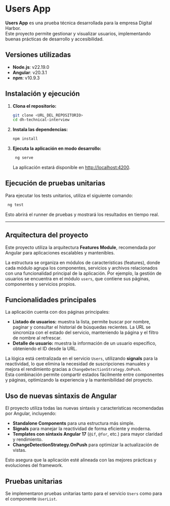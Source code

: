 # Users App

**Users App** es una prueba técnica desarrollada para la empresa Digital Harbor.  
Este proyecto permite gestionar y visualizar usuarios, implementando buenas prácticas de desarrollo y accesibilidad.

## Versiones utilizadas

- **Node.js**: v22.19.0
- **Angular**: v20.3.1
- **npm**: v10.9.3

## Instalación y ejecución

1. **Clona el repositorio:**
   ```bash
   git clone <URL_DEL_REPOSITORIO>
   cd dh-technical-interview
   ```

2. **Instala las dependencias:**
   ```bash
   npm install
   ```

3. **Ejecuta la aplicación en modo desarrollo:**
   ```bash
    ng serve
   ```
   La aplicación estará disponible en [http://localhost:4200](http://localhost:4200).

## Ejecución de pruebas unitarias

Para ejecutar los tests unitarios, utiliza el siguiente comando:

```bash
 ng test
```

Esto abrirá el runner de pruebas y mostrará los resultados en tiempo real.

---

## Arquitectura del proyecto

Este proyecto utiliza la arquitectura **Features Module**, recomendada por Angular para aplicaciones escalables y mantenibles.

La estructura se organiza en módulos de características (features), donde cada módulo agrupa los componentes, servicios y archivos relacionados con una funcionalidad principal de la aplicación. Por ejemplo, la gestión de usuarios se encuentra en el módulo `users`, que contiene sus páginas, componentes y servicios propios.

## Funcionalidades principales

La aplicación cuenta con dos páginas principales:  
- **Listado de usuarios:** muestra la lista, permite buscar por nombre, paginar y consultar el historial de búsquedas recientes. La URL se sincroniza con el estado del servicio, manteniendo la página y el filtro de nombre al refrescar.
- **Detalle de usuario:** muestra la información de un usuario específico, obteniendo el ID desde la URL.

La lógica está centralizada en el servicio `Users`, utilizando **signals** para la reactividad, lo que elimina la necesidad de suscripciones manuales y mejora el rendimiento gracias a `ChangeDetectionStrategy.OnPush`.  
Esta combinación permite compartir estados fácilmente entre componentes y páginas, optimizando la experiencia y la mantenibilidad del proyecto.

## Uso de nuevas sintaxis de Angular

El proyecto utiliza todas las nuevas sintaxis y características recomendadas por Angular, incluyendo:

- **Standalone Components** para una estructura más simple.
- **Signals** para manejar la reactividad de forma eficiente y moderna.
- **Templates con sintaxis Angular 17** (`@if`, `@for`, etc.) para mayor claridad y rendimiento.
- **ChangeDetectionStrategy.OnPush** para optimizar la actualización de vistas.

Esto asegura que la aplicación esté alineada con las mejores prácticas y evoluciones del framework.

## Pruebas unitarias

Se implementaron pruebas unitarias tanto para el servicio `Users` como para el componente `UserList`.  

